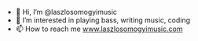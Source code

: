 - 👋 Hi, I’m @laszlosomogyimusic
- 👀 I’m interested in playing bass, writing music, coding
- 📫 How to reach me www.laszlosomogyimusic.com

<!---
laszlosomogyimusic/laszlosomogyimusic is a ✨ special ✨ repository because its `README.md` (this file) appears on your GitHub profile.
You can click the Preview link to take a look at your changes.
--->
